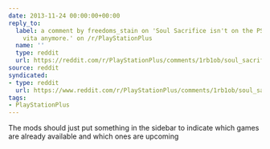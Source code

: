 ```yaml
---
date: 2013-11-24 00:00:00+00:00
reply_to:
  label: a comment by freedoms_stain on 'Soul Sacrifice isn't on the PS+ list for
    vita anymore.' on /r/PlayStationPlus
  name: ''
  type: reddit
  url: https://reddit.com/r/PlayStationPlus/comments/1rb1ob/soul_sacrifice_isnt_on_the_ps_list_for_vita/cdldwf9/
source: reddit
syndicated:
- type: reddit
  url: https://www.reddit.com/r/PlayStationPlus/comments/1rb1ob/soul_sacrifice_isnt_on_the_ps_list_for_vita/cdlg524/
tags:
- PlayStationPlus
---
```


The mods should just put something in the sidebar to indicate which games are already available and which ones are upcoming